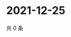 # 2021-12-25

共 0 条

<!-- BEGIN WEIBO -->
<!-- 最后更新时间 Sat Dec 25 2021 15:14:34 GMT+0800 (China Standard Time) -->

<!-- END WEIBO -->

